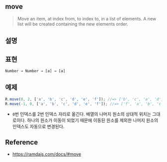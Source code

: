 ## move
> Move an item, at index from, to index to, in a list of elements. A new list will be created containing the new elements order.

## 설명

## 표현
```
Number → Number → [a] → [a]
```

## 예제
```js
R.move(0, 2, ['a', 'b', 'c', 'd', 'e', 'f']); //=> ['b', 'c', 'a', 'd', 'e', 'f']
R.move(-1, 0, ['a', 'b', 'c', 'd', 'e', 'f']); //=> ['f', 'a', 'b', 'c', 'd', 'e'] list rotation
```
- `0`번 인덱스를 2번 인덱스 자리로 옮긴다. 배열의 나머지 원소의 상대적 위치는 그대로이다. 하나의 원소가 이동이 되었기 때문에 이동된 원소를 제외한 나머지 원소의 인덱스도 자동으로 변경된다.

## Reference
- https://ramdajs.com/docs/#move
